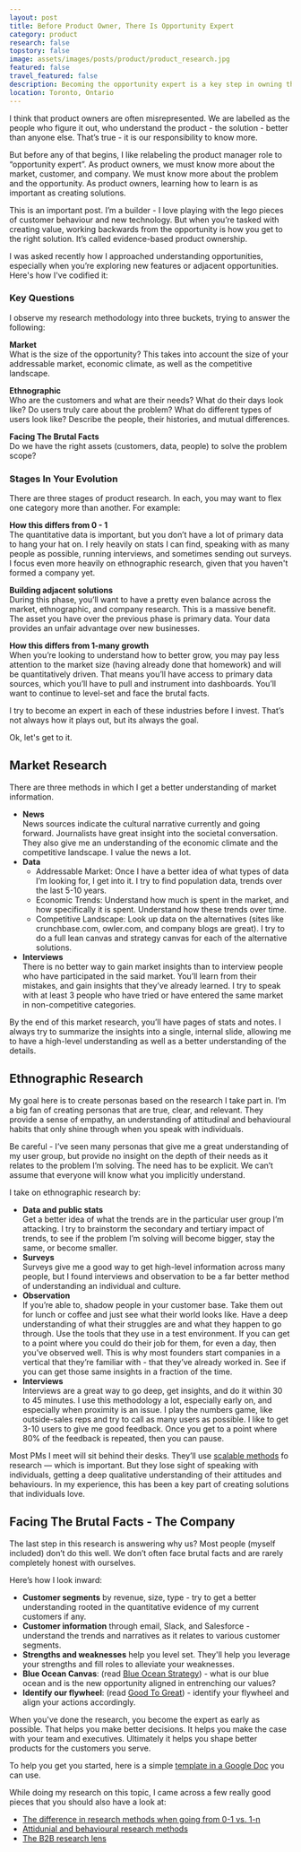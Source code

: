 ```yaml
---
layout: post
title: Before Product Owner, There Is Opportunity Expert
category: product
research: false
topstory: false
image: assets/images/posts/product/product_research.jpg
featured: false
travel_featured: false
description: Becoming the opportunity expert is a key step in owning the success and value of the problem you're trying to solve.
location: Toronto, Ontario
---
```


I think that product owners are often misrepresented. We are labelled as the people who figure it out, who understand the product - the solution - better than anyone else. That’s true - it is our responsibility to know more.

But before any of that begins, I like relabeling the product manager role to “opportunity expert”. As product owners, we must know more about the market, customer, and company. We must know more about the problem and the opportunity. As product owners, learning how to learn is as important as creating solutions.

This is an important post. I’m a builder - I love playing with the lego pieces of customer behaviour and new technology. But when you’re tasked with creating value, working backwards from the opportunity is how you get to the right solution. It’s called evidence-based product ownership.

I was asked recently how I approached understanding opportunities, especially when you’re exploring new features or adjacent opportunities. Here's how I've codified it:

### Key Questions

I observe my research methodology into three buckets, trying to answer the following:

**Market**  
What is the size of the opportunity? This takes into account the size of your addressable market, economic climate, as well as the competitive landscape.

**Ethnographic**  
Who are the customers and what are their needs? What do their days look like? Do users truly care about the problem? What do different types of users look like? Describe the people, their histories, and mutual differences.

**Facing The Brutal Facts**  
Do we have the right assets (customers, data, people) to solve the problem scope?

### Stages In Your Evolution

There are three stages of product research. In each, you may want to flex one category more than another. For example:

**How this differs from 0 - 1**  
The quantitative data is important, but you don’t have a lot of primary data to hang your hat on. I rely heavily on stats I can find, speaking with as many people as possible, running interviews, and sometimes sending out surveys. I focus even more heavily on ethnographic research, given that you haven't formed a company yet.

**Building adjacent solutions**  
During this phase, you’ll want to have a pretty even balance across the market, ethnographic, and company research. This is a massive benefit. The asset you have over the previous phase is primary data. Your data provides an unfair advantage over new businesses.

**How this differs from 1-many growth**  
When you’re looking to understand how to better grow, you may pay less attention to the market size (having already done that homework) and will be quantitatively driven. That means you’ll have access to primary data sources, which you’ll have to pull and instrument into dashboards. You’ll want to continue to level-set and face the brutal facts.

I try to become an expert in each of these industries before I invest. That’s not always how it plays out, but its always the goal.

Ok, let's get to it.

## Market Research

There are three methods in which I get a better understanding of market information.

- **News**  
  News sources indicate the cultural narrative currently and going forward. Journalists have great insight into the societal conversation. They also give me an understanding of the economic climate and the competitive landscape. I value the news a lot.
- **Data**
  - Addressable Market: Once I have a better idea of what types of data I’m looking for, I get into it. I try to find population data, trends over the last 5-10 years.
  - Economic Trends: Understand how much is spent in the market, and how specifically it is spent. Understand how these trends over time.
  - Competitive Landscape: Look up data on the alternatives (sites like crunchbase.com, owler.com, and company blogs are great). I try to do a full lean canvas and strategy canvas for each of the alternative solutions.
- **Interviews**  
  There is no better way to gain market insights than to interview people who have participated in the said market. You’ll learn from their mistakes, and gain insights that they’ve already learned. I try to speak with at least 3 people who have tried or have entered the same market in non-competitive categories.

By the end of this market research, you’ll have pages of stats and notes. I always try to summarize the insights into a single, internal slide, allowing me to have a high-level understanding as well as a better understanding of the details.

## Ethnographic Research

My goal here is to create personas based on the research I take part in. I’m a big fan of creating personas that are true, clear, and relevant. They provide a sense of empathy, an understanding of attitudinal and behavioural habits that only shine through when you speak with individuals.

Be careful - I’ve seen many personas that give me a great understanding of my user group, but provide no insight on the depth of their needs as it relates to the problem I’m solving. The need has to be explicit. We can’t assume that everyone will know what you implicitly understand.

I take on ethnographic research by:

- **Data and public stats**  
  Get a better idea of what the trends are in the particular user group I’m attacking. I try to brainstorm the secondary and tertiary impact of trends, to see if the problem I’m solving will become bigger, stay the same, or become smaller.
- **Surveys**  
  Surveys give me a good way to get high-level information across many people, but I found interviews and observation to be a far better method of understanding an individual and culture.
- **Observation**  
  If you’re able to, shadow people in your customer base. Take them out for lunch or coffee and just see what their world looks like. Have a deep understanding of what their struggles are and what they happen to go through. Use the tools that they use in a test environment. If you can get to a point where you could do their job for them, for even a day, then you’ve observed well. This is why most founders start companies in a vertical that they’re familiar with - that they’ve already worked in. See if you can get those same insights in a fraction of the time.
- **Interviews**  
  Interviews are a great way to go deep, get insights, and do it within 30 to 45 minutes. I use this methodology a lot, especially early on, and especially when proximity is an issue. I play the numbers game, like outside-sales reps and try to call as many users as possible. I like to get 3-10 users to give me good feedback. Once you get to a point where 80% of the feedback is repeated, then you can pause.

Most PMs I meet will sit behind their desks. They’ll use [scalable methods](https://community.uservoice.com/blog/scalable-user-research-methods/) fo research — which is important. But they lose sight of speaking with individuals, getting a deep qualitative understanding of their attitudes and behaviours. In my experience, this has been a key part of creating solutions that individuals love.

## Facing The Brutal Facts - The Company

The last step in this research is answering why us? Most people (myself included) don’t do this well. We don’t often face brutal facts and are rarely completely honest with ourselves.

Here’s how I look inward:

- **Customer segments** by revenue, size, type - try to get a better understanding rooted in the quantitative evidence of my current customers if any.
- **Customer information** through email, Slack, and Salesforce - understand the trends and narratives as it relates to various customer segments.
- **Strengths and weaknesses** help you level set. They'll help you leverage your strengths and fill roles to alleviate your weaknesses.
- **Blue Ocean Canvas**: (read [Blue Ocean Strategy](https://www.amazon.ca/Blue-Ocean-Strategy-Expanded-Uncontested/dp/1625274491/)) - what is our blue ocean and is the new opportunity aligned in entrenching our values?
- **Identify our flywheel**: (read [Good To Great](https://www.amazon.ca/Good-Great-Some-Companies-Others/dp/0066620996/)) - identify your flywheel and align your actions accordingly.

When you've done the research, you become the expert as early as possible. That helps you make better decisions. It helps you make the case with your team and executives. Ultimately it helps you shape better products for the customers you serve.

To help you get you started, here is a simple [template in a Google Doc](https://docs.google.com/document/d/11Dj_9tiOMS5YXIFh2M1fMfcBzpNC0O1OK4P8xH3erxs/edit?usp=sharing) you can use.

While doing my research on this topic, I came across a few really good pieces that you should also have a look at:

- [The difference in research methods when going from 0-1 vs. 1-n](http://prodmonk.com/product-management-101/how-to-conduct-user-research/)
- [Attidunial and behavioural research methods](https://www.nngroup.com/articles/which-ux-research-methods/)
- [The B2B research lens](https://medium.com/pminsider/the-ultimate-guide-to-b2b-customer-research-d0ee599ea986)
